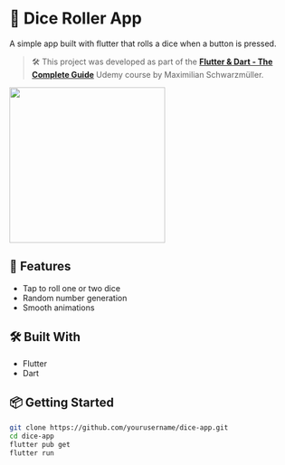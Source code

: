 # 🎲 Dice Roller App

A simple app built with flutter that rolls a dice when a button is pressed.

> 🛠 This project was developed as part of the **[Flutter & Dart - The Complete Guide](https://www.udemy.com/course/flutter-dart-the-complete-guide/)** Udemy course by Maximilian Schwarzmüller.
> 
<img src="https://github.com/user-attachments/assets/e911233d-47ff-49e1-bfa1-509b5bef7cca" width="275">

## 🚀 Features
- Tap to roll one or two dice
- Random number generation
- Smooth animations

## 🛠 Built With
- Flutter
- Dart

## 📦 Getting Started

```bash
git clone https://github.com/yourusername/dice-app.git
cd dice-app
flutter pub get
flutter run
